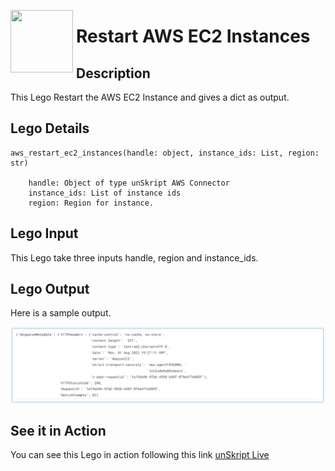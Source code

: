 [<img align="left" src="https://unskript.com/assets/favicon.png" width="100" height="100" style="padding-right: 5px">](https://unskript.com/assets/favicon.png) 
<h1>Restart AWS EC2 Instances </h1>

## Description
This Lego Restart the AWS EC2 Instance and gives a dict as output.


## Lego Details

    aws_restart_ec2_instances(handle: object, instance_ids: List, region: str)

        handle: Object of type unSkript AWS Connector
        instance_ids: List of instance ids
        region: Region for instance.

## Lego Input
This Lego take three inputs handle, region and instance_ids.

## Lego Output
Here is a sample output.

<img src="./1.png">

## See it in Action

You can see this Lego in action following this link [unSkript Live](https://us.app.unskript.io)